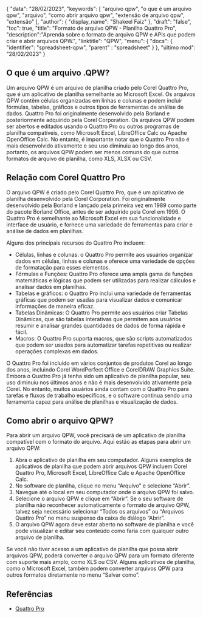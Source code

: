 {
"data": "28/02/2023",
  "keywords": [
"arquivo qpw",
"o que é um arquivo qpw",
"arquivo",
"como abrir arquivo qpw",
"extensão de arquivo qpw",
"extensão"
],
  "author": {
"display_name": "Shakeel Faiz"
},
"draft": "false",
"toc": true,
"title": "Formato de arquivo QPW - Planilha Quattro Pro",
  "description":"Aprenda sobre o formato de arquivo QPW e APIs que podem criar e abrir arquivos QPW.",
"linktitle": "QPW",
  "menu": {
    "docs": {
      "identifier": "spreadsheet-qpw",
"parent" : "spreadsheet"
}
},
"último mod": "28/02/2023"
}

## O que é um arquivo .QPW?

Um arquivo QPW é um arquivo de planilha criado pelo Corel Quattro Pro, que é um aplicativo de planilha semelhante ao Microsoft Excel. Os arquivos QPW contêm células organizadas em linhas e colunas e podem incluir fórmulas, tabelas, gráficos e outros tipos de ferramentas de análise de dados. Quattro Pro foi originalmente desenvolvido pela Borland e posteriormente adquirido pela Corel Corporation. Os arquivos QPW podem ser abertos e editados usando o Quattro Pro ou outros programas de planilha compatíveis, como Microsoft Excel, LibreOffice Calc ou Apache OpenOffice Calc. No entanto, é importante notar que o Quattro Pro não é mais desenvolvido ativamente e seu uso diminuiu ao longo dos anos, portanto, os arquivos QPW podem ser menos comuns do que outros formatos de arquivo de planilha, como XLS, XLSX ou CSV.

## Relação com Corel Quattro Pro

O arquivo QPW é criado pelo Corel Quattro Pro, que é um aplicativo de planilha desenvolvido pela Corel Corporation. Foi originalmente desenvolvido pela Borland e lançado pela primeira vez em 1989 como parte do pacote Borland Office, antes de ser adquirido pela Corel em 1996. O Quattro Pro é semelhante ao Microsoft Excel em sua funcionalidade e interface de usuário, e fornece uma variedade de ferramentas para criar e análise de dados em planilhas.

Alguns dos principais recursos do Quattro Pro incluem:

- Células, linhas e colunas: o Quattro Pro permite aos usuários organizar dados em células, linhas e colunas e oferece uma variedade de opções de formatação para esses elementos.
- Fórmulas e Funções: Quattro Pro oferece uma ampla gama de funções matemáticas e lógicas que podem ser utilizadas para realizar cálculos e analisar dados em planilhas.
- Tabelas e gráficos: o Quattro Pro inclui uma variedade de ferramentas gráficas que podem ser usadas para visualizar dados e comunicar informações de maneira eficaz.
- Tabelas Dinâmicas: O Quattro Pro permite aos usuários criar Tabelas Dinâmicas, que são tabelas interativas que permitem aos usuários resumir e analisar grandes quantidades de dados de forma rápida e fácil.
- Macros: O Quattro Pro suporta macros, que são scripts automatizados que podem ser usados para automatizar tarefas repetitivas ou realizar operações complexas em dados.

O Quattro Pro foi incluído em vários conjuntos de produtos Corel ao longo dos anos, incluindo Corel WordPerfect Office e CorelDRAW Graphics Suite. Embora o Quattro Pro já tenha sido um aplicativo de planilha popular, seu uso diminuiu nos últimos anos e não é mais desenvolvido ativamente pela Corel. No entanto, muitos usuários ainda contam com o Quattro Pro para tarefas e fluxos de trabalho específicos, e o software continua sendo uma ferramenta capaz para análise de planilhas e visualização de dados.

## Como abrir o arquivo QPW?

Para abrir um arquivo QPW, você precisará de um aplicativo de planilha compatível com o formato do arquivo. Aqui estão as etapas para abrir um arquivo QPW:

1. Abra o aplicativo de planilha em seu computador. Alguns exemplos de aplicativos de planilha que podem abrir arquivos QPW incluem Corel Quattro Pro, Microsoft Excel, LibreOffice Calc e Apache OpenOffice Calc.
2. No software de planilha, clique no menu “Arquivo” e selecione “Abrir”.
3. Navegue até o local em seu computador onde o arquivo QPW foi salvo.
4. Selecione o arquivo QPW e clique em “Abrir”. Se o seu software de planilha não reconhecer automaticamente o formato de arquivo QPW, talvez seja necessário selecionar “Todos os arquivos” ou “Arquivos Quattro Pro” no menu suspenso da caixa de diálogo “Abrir”.
5. O arquivo QPW agora deve estar aberto no software de planilha e você pode visualizar e editar seu conteúdo como faria com qualquer outro arquivo de planilha.

Se você não tiver acesso a um aplicativo de planilha que possa abrir arquivos QPW, poderá converter o arquivo QPW para um formato diferente com suporte mais amplo, como XLS ou CSV. Alguns aplicativos de planilha, como o Microsoft Excel, também podem converter arquivos QPW para outros formatos diretamente no menu “Salvar como”.

## Referências
* [Quattro Pro](https://en.wikipedia.org/wiki/Quattro_Pro)
